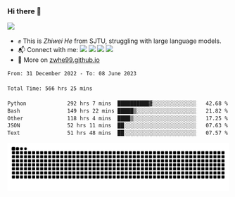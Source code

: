 ### Hi there 👋 

![](https://komarev.com/ghpvc/?username=zwhe99)
- :fist: This is *Zhiwei He* from SJTU, struggling with large language models.
- :mailbox_with_mail: Connect with me: <a href = "mailto: hezw.tkcw@gmail.com"><img src="https://img.shields.io/badge/-Mail1-red?style=flat&logo=gmail&logoColor=white" target="_blank"></a> <a href = "mailto: zwhe.cs@sjtu.edu.cn"><img src="https://img.shields.io/badge/-Mail2-%23333?style=flat&logo=gmail&logoColor=white" target="_blank"></a> <a href = "https://twitter.com/zwhe99"><img src="https://img.shields.io/badge/-Twitter-%234a99e9?style=flat&logo=twitter&logoColor=white" target="_blank"></a> <a href = "https://www.zhihu.com/people/hbenmazi-8"><img src="https://img.shields.io/badge/-%E7%9F%A5%E4%B9%8E-%232f6be0" target="_blank"></a>
- :blue_book: More on [zwhe99.github.io](https://zwhe99.github.io/)
<!--START_SECTION:waka-->

```txt
From: 31 December 2022 - To: 08 June 2023

Total Time: 566 hrs 25 mins

Python             292 hrs 7 mins  ██████████▓░░░░░░░░░░░░░░   42.68 %
Bash               149 hrs 22 mins █████▒░░░░░░░░░░░░░░░░░░░   21.82 %
Other              118 hrs 4 mins  ████▒░░░░░░░░░░░░░░░░░░░░   17.25 %
JSON               52 hrs 11 mins  ██░░░░░░░░░░░░░░░░░░░░░░░   07.63 %
Text               51 hrs 48 mins  ██░░░░░░░░░░░░░░░░░░░░░░░   07.57 %
```

<!--END_SECTION:waka-->
![](https://raw.githubusercontent.com/zwhe99/zwhe99/main/assets/github-contribution-grid-snake.svg)
